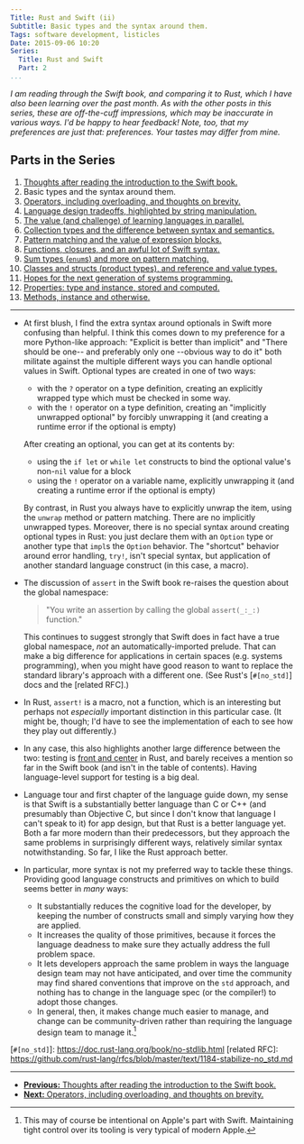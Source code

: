 ```yaml
---
Title: Rust and Swift (ii)
Subtitle: Basic types and the syntax around them.
Tags: software development, listicles
Date: 2015-09-06 10:20
Series:
  Title: Rust and Swift
  Part: 2
...
```


<i class="editorial">I am reading through the Swift book, and comparing it to
Rust, which I have also been learning over the past month. As with the other
posts in this series, these are off-the-cuff impressions, which may be
inaccurate in various ways. I'd be happy to hear feedback! Note, too, that my
preferences are just that: preferences. Your tastes may differ from mine.</i>

Parts in the Series
-------------------

1.  [Thoughts after reading the introduction to the Swift book.][1]
2.  Basic types and the syntax around them.
3.  [Operators, including overloading, and thoughts on brevity.][3]
4.  [Language design tradeoffs, highlighted by string manipulation.][4]
5.  [The value (and challenge) of learning languages in parallel.][5]
6.  [Collection types and the difference between syntax and semantics.][6]
7.  [Pattern matching and the value of expression blocks.][7]
8.  [Functions, closures, and an awful lot of Swift syntax.][8]
9.  [Sum types (`enum`s) and more on pattern matching.][9]
10. [Classes and structs (product types), and reference and value types.][10]
11. [Hopes for the next generation of systems programming.][11]
12. [Properties: type and instance, stored and computed.][12]
13. [Methods, instance and otherwise.][13]

[1]: /2015/rust-and-swift-i.html
[3]: /2015/rust-and-swift-iii.html
[4]: /2015/rust-and-swift-iv.html
[5]: /2015/rust-and-swift-v.html
[6]: /2015/rust-and-swift-vi.html
[7]: /2015/rust-and-swift-vii.html
[8]: /2015/rust-and-swift-viii.html
[9]: /2015/rust-and-swift-ix.html
[10]: /2015/rust-and-swift-x.html
[11]: /2016/rust-and-swift-xi.html
[12]: /2016/rust-and-swift-xii.html
[13]: /2016/rust-and-swift-xiii.html

---

  - At first blush, I find the extra syntax around optionals in Swift more
    confusing than helpful. I think this comes down to my preference for a more
    Python-like approach: "Explicit is better than implicit" and "There should
    be one-- and preferably only one --obvious way to do it" both militate
    against the multiple different ways you can handle optional values in Swift.
    Optional types are created in one of two ways:

      + with the `?` operator on a type definition, creating an explicitly
        wrapped type which must be checked in some way.
      + with the `!` operator on a type definition, creating an "implicitly
        unwrapped optional" by forcibly unwrapping it (and creating a runtime
        error if the optional is empty)

    After creating an optional, you can get at its contents by:

      + using the `if let` or `while let` constructs to bind the optional
        value's non-`nil` value for a block
      + using the `!` operator on a variable name, explicitly unwrapping it (and
        creating a runtime error if the optional is empty)

    By contrast, in Rust you always have to explicitly unwrap the item, using
    the `unwrap` method or pattern matching. There are no implicitly unwrapped
    types. Moreover, there is no special syntax around creating optional types
    in Rust: you just declare them with an `Option` type or another type that
    `impl`s the `Option` behavior. The "shortcut" behavior around error
    handling, `try!`, isn't special syntax, but application of another standard
    language construct (in this case, a macro).

  - The discussion of `assert` in the Swift book re-raises the question about
    the global namespace:

    > "You write an assertion by calling the global `assert(_:_:)` function."

    This continues to suggest strongly that Swift does in fact have a true
    global namespace, *not* an automatically-imported prelude. That can make a
    big difference for applications in certain spaces (e.g. systems
    programming), when you might have good reason to want to replace the
    standard library's approach with a different one. (See Rust's [`#[no_std]`]
    docs and the [related RFC].)

  - In Rust, `assert!` is a macro, not a function, which is an interesting but
    perhaps not *especially* important distinction in this particular case. (It
    might be, though; I'd have to see the implementation of each to see how they
    play out differently.)

  - In any case, this also highlights another large difference between the two:
    testing is [front and center][rust-tests] in Rust, and barely receives a
    mention so far in the Swift book (and isn't in the table of contents).
    Having language-level support for testing is a big deal.

  - Language tour and first chapter of the language guide down, my sense is that
    Swift is a substantially better language than C or C++ (and presumably than
    Objective C, but since I don't know that language I can't speak to it) for
    app design, but that Rust is a better language yet. Both a far more modern
    than their predecessors, but they approach the same problems in surprisingly
    different ways, relatively similar syntax notwithstanding. So far, I like
    the Rust approach better.

  - In particular, more syntax is not my preferred way to tackle these things.
    Providing good language constructs and primitives on which to build seems
    better in *many* ways:

      + It substantially reduces the cognitive load for the developer, by
        keeping the number of constructs small and simply varying how they are
        applied.
      + It increases the quality of those primitives, because it forces the
        language deadness to make sure they actually address the full problem
        space.
      + It lets developers approach the same problem in ways the language design
        team may not have anticipated, and over time the community may find
        shared conventions that improve on the `std` approach, and nothing has
        to change in the language spec (or the compiler!) to adopt those
        changes.
      + In general, then, it makes change much easier to manage, and change can
        be community-driven rather than requiring the language design team to
        manage it.[^1]

[rust-tests]: https://doc.rust-lang.org/stable/book/testing.html
[`#[no_std]`]: https://doc.rust-lang.org/book/no-stdlib.html
[related RFC]: https://github.com/rust-lang/rfcs/blob/master/text/1184-stabilize-no_std.md

[^1]: This may of course be intentional on Apple's part with Swift. Maintaining
    tight control over its tooling is very typical of modern Apple.

---

  - [**Previous:** Thoughts after reading the introduction to the Swift book.][1]
  - [**Next:** Operators, including overloading, and thoughts on brevity.][3]

